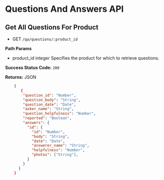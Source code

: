 # Questions And Answers API
## Get All Questions For Product
* GET `/qa/questions/:product_id`

**Path Params**
* product_id	integer	Specifies the product for which to retrieve questions.

**Success Status Code:** `200`

**Returns:** JSON

````json
    {
       {
        "question_id": "Number",
        "question_body": "String",
        "question_date": "Date",
        "asker_name": "String",
        "question_helpfulness": "Number",
        "reported": "Boolean",
        "answers": {
          "id": {
            "id": "Number",
            "body": "String",
            "date": "Date",
            "answerer_name": "String",
            "helpfulness": "Number",
            "photos": ["String"],
          }
        }
      }
    }
````

